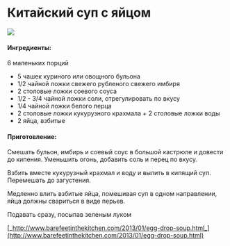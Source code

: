 # Китайский суп с яйцом

![](https://s-media-cache-ak0.pinimg.com/564x/73/06/5f/73065ff0541eed75b4f1c870581c37aa.jpg)

#### Ингредиенты:

6 маленьких порций

* 5 чашек куриного или овощного бульона 
* 1/2 чайной ложки свежего рубленого свежего имбиря 
* 2 столовые ложки соевого соуса 
* 1/2 - 3/4 чайной ложки соли, отрегулировать по вкусу 
* 1/4 чайной ложки белого перца
* 2 столовые ложки кукурузного крахмала + 2 столовые ложки воды 
* 2 яйца, взбитые 

#### Приготовление:

Смешать бульон, имбирь и соевый соус в большой кастрюле и довести до кипения. Уменьшить огонь, добавить соль и перец по вкусу.

Взбить вместе кукурузный крахмал и воду и вылить в кипящий суп. Перемешать до загустения.

Медленно влить взбитые яйца, помешивая суп в одном направлении, яйца должны свариться в виде перьев.

Подавать сразу, посыпав зеленым луком

[_http://www.barefeetinthekitchen.com/2013/01/egg-drop-soup.html_](http://www.barefeetinthekitchen.com/2013/01/egg-drop-soup.html)

